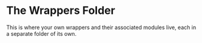 # The Wrappers Folder

This is where your own wrappers and their associated modules live, each in a
separate folder of its own.
